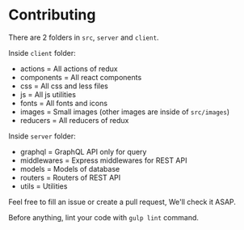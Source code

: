 # Contributing

There are 2 folders in `src`, `server` and `client`.

Inside `client` folder:
  - actions = All actions of redux
  - components = All react components
  - css = All css and less files
  - js = All js utilities
  - fonts = All fonts and icons
  - images = Small images (other images are inside of `src/images`)
  - reducers = All reducers of redux
  
  
Inside `server` folder:
  - graphql = GraphQL API only for query
  - middlewares = Express middlewares for REST API
  - models = Models of database
  - routers = Routers of REST API
  - utils = Utilities
  
Feel free to fill an issue or create a pull request, We'll check it ASAP.

Before anything, lint your code with `gulp lint` command.

